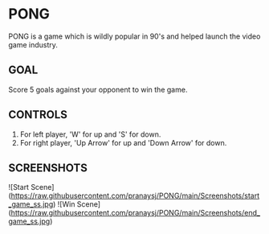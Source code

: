 # PONG
  PONG is a game which is wildly popular in 90's and helped launch the video game industry.

## GOAL
  Score 5 goals against your opponent to win the game.

## CONTROLS
1. For left player, 'W' for up and 'S' for down.
2. For right player, 'Up Arrow' for up and 'Down Arrow' for down.

## SCREENSHOTS
![Start Scene] (https://raw.githubusercontent.com/pranaysj/PONG/main/Screenshots/start_game_ss.jpg)
![Win Scene] (https://raw.githubusercontent.com/pranaysj/PONG/main/Screenshots/end_game_ss.jpg)
